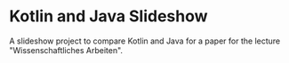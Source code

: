 # Kotlin and Java Slideshow
A slideshow project to compare Kotlin and Java for a paper for the lecture "Wissenschaftliches Arbeiten".
